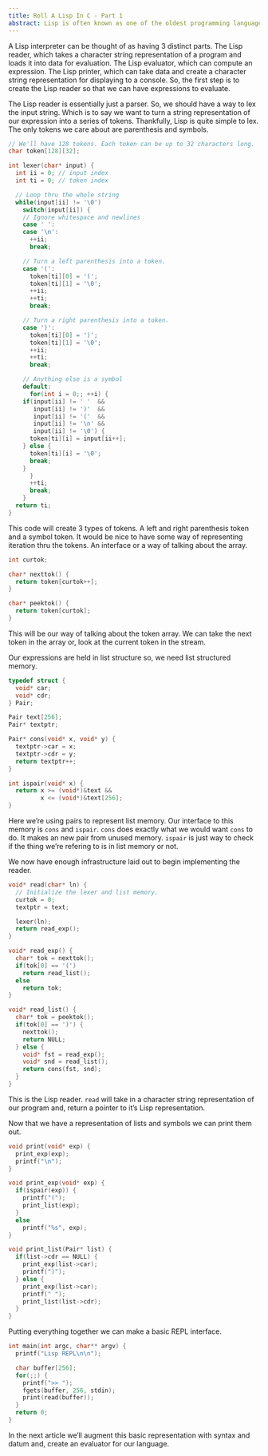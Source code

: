 ```yaml
---
title: Roll A Lisp In C - Part 1
abstract: Lisp is often known as one of the oldest programming languages. Indeed, it's conception can be traced back to research done by John McCarthy in 1960. In these series of articles I present an implementation of a Lisp written in the C language. These articles assume some familiarity in a Lisp like Scheme or Common Lisp.
---
```


A Lisp interpreter can be thought of as having 3 distinct parts. The Lisp reader, which takes a character string representation of a program and loads it into data for evaluation. The Lisp evaluator, which can compute an expression. The Lisp printer, which can take data and create a character string representation for displaying to a console. So, the first step is to create the Lisp reader so that we can have expressions to evaluate.

The Lisp reader is essentially just a parser. So, we should have a way to lex the input string. Which is to say we want to turn a string representation of our expression into a series of tokens. Thankfully, Lisp is quite simple to lex. The only tokens we care about are parenthesis and symbols.

```c
// We'll have 128 tokens. Each token can be up to 32 characters long.
char token[128][32];

int lexer(char* input) {
  int ii = 0; // input index
  int ti = 0; // token index

  // Loop thru the whole string
  while(input[ii] != '\0')
    switch(input[ii]) {
    // Ignore whitespace and newlines
    case ' ':
    case '\n':
      ++ii;
      break;

    // Turn a left parenthesis into a token.
    case '(':
      token[ti][0] = '(';
      token[ti][1] = '\0';
      ++ii;
      ++ti;
      break;

    // Turn a right parenthesis into a token.
    case ')':
      token[ti][0] = ')';
      token[ti][1] = '\0';
      ++ii;
      ++ti;
      break;

    // Anything else is a symbol
    default:
      for(int i = 0;; ++i) {
	if(input[ii] != ' '  &&
	   input[ii] != ')'  &&
	   input[ii] != '('  &&
	   input[ii] != '\n' &&
	   input[ii] != '\0') {
	  token[ti][i] = input[ii++];
	} else {
	  token[ti][i] = '\0';
	  break;
	}
      }
      ++ti;
      break;
    }
  return ti;
}
```

This code will create 3 types of tokens. A left and right parenthesis token and a symbol token. It would be nice to have some way of representing iteration thru the tokens. An interface or a way of talking about the array.

```c
int curtok;

char* nexttok() {
  return token[curtok++];
}

char* peektok() {
  return token[curtok];
}
```

This will be our way of talking about the token array. We can take the next token in the array or, look at the current token in the stream.

Our expressions are held in list structure so, we need list structured memory.

```c
typedef struct {
  void* car;
  void* cdr;
} Pair;

Pair text[256];
Pair* textptr;

Pair* cons(void* x, void* y) {
  textptr->car = x;
  textptr->cdr = y;
  return textptr++;
}

int ispair(void* x) {
  return x >= (void*)&text &&
         x <= (void*)&text[256];
}
```

Here we’re using pairs to represent list memory. Our interface to this memory is `cons` and `ispair`. `cons` does exactly what we would want `cons` to do. It makes an new pair from unused memory. `ispair` is just way to check if the thing we’re refering to is in list memory or not.

We now have enough infrastructure laid out to begin implementing the reader.

```c
void* read(char* ln) {
  // Initialize the lexer and list memory.
  curtok = 0;
  textptr = text;

  lexer(ln);
  return read_exp();
}

void* read_exp() {
  char* tok = nexttok();
  if(tok[0] == '(')
    return read_list();
  else
    return tok;
}

void* read_list() {
  char* tok = peektok();
  if(tok[0] == ')') {
    nexttok();
    return NULL;
  } else {
    void* fst = read_exp();
    void* snd = read_list();
    return cons(fst, snd);
  }
}
```

This is the Lisp reader. `read` will take in a character string representation of our program and, return a pointer to it’s Lisp representation.

Now that we have a representation of lists and symbols we can print them out.

```c
void print(void* exp) {
  print_exp(exp);
  printf("\n");
}

void print_exp(void* exp) {
  if(ispair(exp)) {
    printf("(");
    print_list(exp);
  }
  else
    printf("%s", exp);
}

void print_list(Pair* list) {
  if(list->cdr == NULL) {
    print_exp(list->car);
    printf(")");
  } else {
    print_exp(list->car);
    printf(" ");
    print_list(list->cdr);
  }
}
```

Putting everything together we can make a basic REPL interface.

```c
int main(int argc, char** argv) {
  printf("Lisp REPL\n\n");

  char buffer[256];
  for(;;) {
    printf(">> ");
    fgets(buffer, 256, stdin);
    print(read(buffer));
  }
  return 0;
}
```

In the next article we’ll augment this basic representation with syntax and datum and, create an evaluator for our language.
